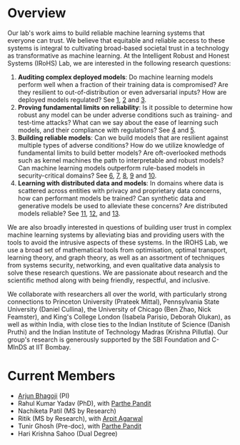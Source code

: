 # Overview
Our lab's work aims to build reliable machine learning systems that everyone can trust. We believe that equitable and reliable access to these systems is integral to cultivating broad-based societal trust in a technology as transformative as machine learning. At the Intelligent Robust and Honest Systems (IRoHS) Lab, we are interested in the following research questions:
1. **Auditing complex deployed models**: Do machine learning models perform well when a fraction of their training data is compromised? Are they resilient to out-of-distribution or even adversarial inputs? How are deployed models regulated? See [1](https://openaccess.thecvf.com/content/CVPR2021/html/Wenger_Backdoor_Attacks_Against_Deep_Learning_Systems_in_the_Physical_World_CVPR_2021_paper.html), [2](https://openaccess.thecvf.com/content_ECCV_2018/html/Arjun_Nitin_Bhagoji_Practical_Black-box_Attacks_ECCV_2018_paper.html) and [3](https://dl.acm.org/doi/full/10.1145/3613904.3642333).
2. **Proving fundamental limits on reliability**: Is it possible to determine how robust any model can be under adverse conditions such as training- and test-time attacks? What can we say about the ease of learning such models, and their compliance with regulations? See [4](https://proceedings.neurips.cc/paper/2018/hash/8f85517967795eeef66c225f7883bdcb-Abstract.html) and [5](https://proceedings.neurips.cc/paper/2019/hash/02bf86214e264535e3412283e817deaa-Abstract.html). 
3. **Building reliable models**: Can we build models that are resilient against multiple types of adverse conditions? How do we utilize knowledge of fundamental limits to build better models? Are oft-overlooked methods such as kernel machines the path to interpretable and robust models? Can machine learning models outperform rule-based models in security-critical domains? See [6](https://arxiv.org/abs/2502.04248), [7](https://proceedings.mlr.press/v139/bhagoji21a.html), [8](https://proceedings.neurips.cc/paper_files/paper/2022/hash/e1fa017a312368906411501bbd27a1d6-Abstract-Conference.html), [9](https://ieeexplore.ieee.org/abstract/document/8362326/) and [10](https://dl.acm.org/doi/abs/10.1145/3580305.3599775).
4. **Learning with distributed data and models**: In domains where data is scattered across entities with privacy and proprietary data concerns, how can performant models be trained? Can synthetic data and generative models be used to alleviate these concerns? Are distributed models reliable? See [11](https://arxiv.org/abs/2410.08432), [12](https://dl.acm.org/doi/abs/10.1145/3639037), and [13](https://proceedings.mlr.press/v97/bhagoji19a.html).

We are also broadly interested in questions of building user trust in complex machine learning systems by alleviating bias and providing users with the tools to avoid the intrusive aspects of these systems. In the IROHS Lab, we use a broad set of mathematical tools from optimisation, optimal transport, learning theory, and graph theory, as well as an assortment of techniques from systems security, networking, and even qualitative data analysis to solve these research questions. We are passionate about research and the scientific method along with being friendly, respectful, and inclusive.  

We collaborate with researchers all over the world, with particularly strong connections to Princeton University (Prateek Mittal), Pennsylvania State University (Daniel Cullina), the University of Chicago (Ben Zhao, Nick Feamster), and King's College London (Isabela Parisio, Deborah Olukan), as well as within India, with close ties to the Indian Institute of Science (Danish Pruthi) and the Indian Institute of Technology Madras (Krishna Pillutla). Our group's research is generously supported by the SBI Foundation and C-MInDS at IIT Bombay. 

# Current Members
- [Arjun Bhagoji](https://arjunbhagoji.github.io/) (PI)
- Rahul Kumar Yadav (PhD), with [Parthe Pandit](https://parthe.github.io/)
- Nachiketa Patil (MS by Research)
- Ritik (MS by Research), with [Arpit Agarwal](https://agarpit.github.io/)
- Tunir Ghosh (Pre-doc), with [Parthe Pandit](https://parthe.github.io/)
- Hari Krishna Sahoo (Dual Degree)

